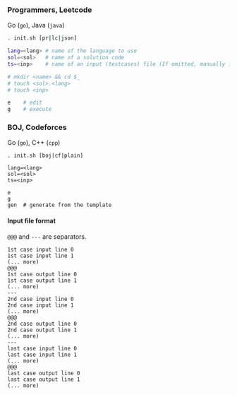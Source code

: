### Programmers, Leetcode
Go (`go`), Java (`java`)
```sh
. init.sh [pr|lc|json]

lang=<lang> # name of the language to use
sol=<sol>   # name of a solution code
ts=<inp>    # name of an input (testcases) file (If omitted, manually input)

# mkdir <name> && cd $_
# touch <sol>.<lang>
# touch <inp>

e    # edit
g    # execute
```

### BOJ, Codeforces
Go (`go`), C++ (`cpp`)
```sh. 
. init.sh [boj|cf|plain]

lang=<lang>
sol=<sol>
ts=<inp>

e
g
gen  # generate from the template
```

#### Input file format
`@@@` and `---` are separators.

```
1st case input line 0
1st case input line 1
(... more)
@@@
1st case output line 0
1st case output line 1
(... more)
---
2nd case input line 0
2nd case input line 1
(... more)
@@@
2nd case output line 0
2nd case output line 1
(... more)
---
last case input line 0
last case input line 1
(... more)
@@@
last case output line 0
last case output line 1
(... more)
```
